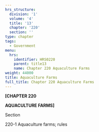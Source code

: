 ```yaml
---
hrs_structure:
  division: '1'
  volume: '4'
  title: '13'
  chapter: '220'
  section: ''
type: chapter
tags:
  - Government
menu:
  hrs:
    identifier: HRS0220
    parent: title13
    name: Chapter 220 Aquaculture Farms
weight: 44000
title: Aquaculture Farms
full_title: Chapter 220 Aquaculture Farms
---
```

**[CHAPTER 220**

**AQUACULTURE FARMS]**

Section

220-1 Aquaculture farms; rules